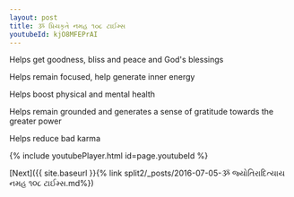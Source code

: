 ```yaml
---
layout: post
title: ૐ પ્રિયકૃતે નમહ ૧૦૮ ટાઈમ્સ
youtubeId: kjO8MFEPrAI
---
```

 
 
Helps get goodness, bliss and peace and God's blessings
 
Helps remain focused, help generate inner energy 
 
Helps boost physical and mental health 
 
Helps remain grounded and generates a sense of gratitude towards the greater power 
 
Helps reduce bad karma
 
 
 
 


{% include youtubePlayer.html id=page.youtubeId %}
 
[Next]({{ site.baseurl }}{% link  split2/_posts/2016-07-05-ૐ જ્યોતિરાદિત્યાય નમહ ૧૦૮ ટાઈમ્સ.md%})
 
